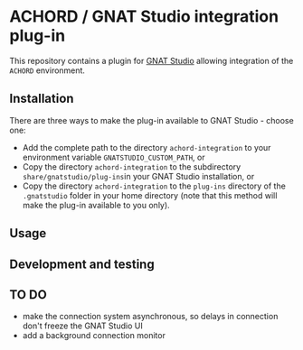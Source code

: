 # ACHORD / GNAT Studio integration plug-in

This repository contains a plugin for [GNAT Studio](https://www.adacore.com/gnatpro/toolsuite/gnatstudio) allowing integration of the `ACHORD` environment.

## Installation

There are three ways to make the plug-in available to GNAT Studio - choose one:

 * Add the complete path to the directory `achord-integration` to your environment variable `GNATSTUDIO_CUSTOM_PATH`, or
 * Copy the directory `achord-integration` to the subdirectory `share/gnatstudio/plug-ins`in your GNAT Studio installation, or
 * Copy the directory `achord-integration` to the `plug-ins` directory of the `.gnatstudio` folder in your home directory (note that this method will make the plug-in available to you only).

## Usage

## Development and testing

## TO DO

 * make the connection system asynchronous, so delays in connection don't freeze the GNAT Studio UI
 * add a background connection monitor